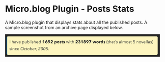 # Micro.blog Plugin - Posts Stats
A Micro.blog plugin that displays stats about all the published posts. A sample screenshot from an archive page displayed below.

![Ghostwriter Theme Home Page](https://github.com/am1t/plugin-post-stats/blob/master/static/images/posts-stats.png?raw=true)
